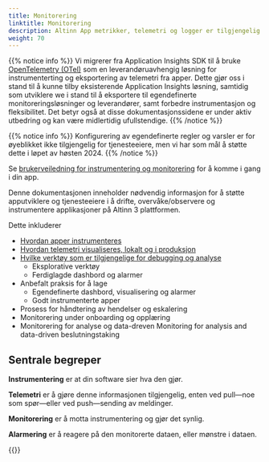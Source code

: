 ```yaml
---
title: Monitorering
linktitle: Monitorering
description: Altinn App metrikker, telemetri og logger er tilgjengelig i Azure Application Insights.
weight: 70
---
```


{{% notice info %}}
Vi migrerer fra Application Insights SDK til å bruke [OpenTelemetry (OTel)](https://opentelemetry.io/) som en leverandøruavhengig 
løsning for instrumenterting og eksportering av telemetri fra apper. Dette gjør oss i stand til å kunne tilby eksisterende Application
Insights løsning, samtidig som utviklere we i stand til å eksportere til egendefinerte monitoreringsløsninger og leverandører, samt forbedre instrumentasjon og fleksibilitet.
Det betyr også at disse dokumentasjonssidene er under aktiv utbedring og kan være midlertidig ufullstendige.
{{% /notice %}}

{{% notice info %}}
Konfigurering av egendefinerte regler og varsler er for øyeblikket ikke tilgjengelig for tjenesteeiere,
men vi har som mål å støtte dette i løpet av høsten 2024.
{{% /notice %}}

Se [brukerveiledning for instrumentering og monitorering](/nb/altinn-studio/guides/instrument-and-monitor/) for å komme i gang i din app.

Denne dokumentasjonen inneholder nødvendig informasjon for å støtte apputviklere og tjenesteeiere i å
drifte, overvåke/observere og instrumentere applikasjoner på Altinn 3 plattformen.

Dette inkluderer

* [Hvordan apper instrumenteres](/nb/altinn-studio/reference/monitoring/instrumentation)
* [Hvordan telemetri visualiseres, lokalt og i produksjon](/nb/altinn-studio/reference/monitoring/visualisation)
* [Hvilke verktøy som er tilgjengelige for debugging og analyse](/nb/altinn-studio/reference/monitoring/visualisation)
  * Eksplorative verktøy
  * Ferdiglagde dashbord og alarmer
* Anbefalt praksis for å lage
  * Egendefinerte dashbord, visualisering og alarmer
  * Godt instrumenterte apper
* Prosess for håndtering av hendelser og eskalering
* Monitorering under onboarding og opplæring
* Monitorering for analyse og data-dreven Monitoring for analysis and data-driven beslutningstaking

## Sentrale begreper

**Instrumentering** er at din software sier hva den gjør.

**Telemetri** er å gjøre denne informasjonen tilgjengelig, enten ved pull—noe som spør—eller ved push—sending av meldinger.

**Monitorering** er å motta instrumentering og gjør det synlig.

**Alarmering** er å reagere på den monitorerte dataen, eller mønstre i dataen.

{{<children />}}